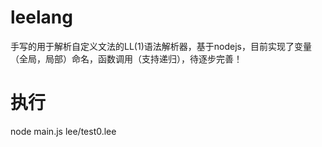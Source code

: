 # leelang
手写的用于解析自定义文法的LL(1)语法解析器，基于nodejs，目前实现了变量（全局，局部）命名，函数调用（支持递归），待逐步完善！

# 执行
node main.js lee/test0.lee
